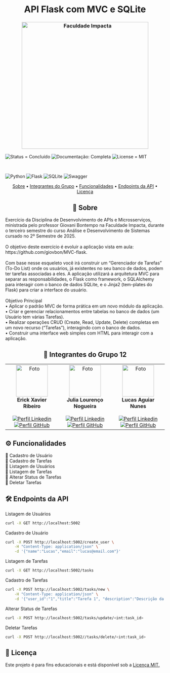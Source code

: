 <h1 align="center"; style="font-weight: bold;">API Flask com MVC e SQLite</h1>

<h3 align="center"><img  alt="Faculdade Impacta" width = "400px" src="https://www.impacta.edu.br/themes/wc_agenciar3/images/logo-new.png"></h3>

<p>
    <img src="https://img.shields.io/badge/Status-Concluído-brightgreen" alt="Status = Concluído">
    <img src="https://img.shields.io/badge/Documentação-Completa-brightgreen" alt="Documentação: Completa">
    <img src="https://img.shields.io/badge/License-MIT-blue" alt="License = MIT">
</p>

<br>

![Python](https://img.shields.io/badge/python-3670A0?style=for-the-badge&logo=python&logoColor=ffdd54)
![Flask](https://img.shields.io/badge/flask-%23000.svg?style=for-the-badge&logo=flask&logoColor=white)
![SQLite](https://img.shields.io/badge/sqlite-%2307405e.svg?style=for-the-badge&logo=sqlite&logoColor=white)
![Swagger](https://img.shields.io/badge/-Swagger-%23Clojure?style=for-the-badge&logo=swagger&logoColor=white)

<p align="center">
    <a href="#sobre">Sobre</a> • 
    <a href="#grupo">Integrantes do Grupo</a> •
    <a href="#how-it-works">Funcionalidades</a> •
    <a href="#endpoints">Endpoints da API</a> •
    <a href="#licença">Licença</a>
</p>

<h2 id="sobre" align="center">📖 Sobre</h2>
Exercício da Disciplina de Desenvolvimento de APIs e Microsserviços, ministrada pelo professor Giovani Bontempo na Faculdade Impacta, durante o terceiro semestre do curso Análise e Desenvolvimento de Sistemas cursado no 2º Semestre de 2025.
<br><br>
O objetivo deste exercício é evoluir a aplicação vista em aula: https://github.com/giovbon/MVC-flask.
<br><br>
Com base nesse esqueleto você irá construir um “Gerenciador de Tarefas” (To-Do List) onde os usuários, já existentes no seu banco de dados, podem ter tarefas associadas a eles. A aplicação utilizará a arquitetura MVC para separar as responsabilidades, o Flask como framework, o SQLAlchemy para interagir com o banco de dados SQLite, e o Jinja2 (tem-plates do Flask) para criar a interface do usuário.
<br><br>
Objetivo Principal
<br>
• Aplicar o padrão MVC de forma prática em um novo módulo da aplicação.<br>
• Criar e gerenciar relacionamentos entre tabelas no banco de dados (um Usuário tem
várias Tarefas).<br>
• Realizar operações CRUD (Create, Read, Update, Delete) completas em um novo recurso
(“Tarefas”), interagindo com o banco de dados.<br>
• Construir uma interface web simples com HTML para interagir com a aplicação.

<br>

<h2 id="grupo" align="center">👥 Integrantes do Grupo 12</h2>
<table align="center">
  <tr>
    <td align="center">
      <img src="https://github.com/ErickXr.png" width="100" alt="Foto"/><br>
      <b>Erick Xavier Ribeiro</b><br><br>
        <a href="https://www.linkedin.com/in/erick-xavier-0a0b572a9/" target="_blank"><img title="Conecte-se" src="https://img.shields.io/badge/LinkedIn-0077B5?style=for-the-badge&logo=linkedin&logoColor=white" alt="Perfil Linkedin"/></a>
        <a href="https://github.com/ErickXr" target="_blank"><img title="Siga-Me" src="https://img.shields.io/badge/GitHub-100000?style=for-the-badge&logo=github&logoColor=white" alt="Perfil GitHub"/></a>
    </td>
    <td align="center">
      <img src="https://github.com/Jloren051.png" width="100" alt="Foto"/><br>
      <b>Julia Lourenço Nogueira</b><br><br>
        <a href="https://www.linkedin.com/in/julia-louren%C3%A7o-8065082ba/" target="_blank"><img title="Conecte-se" src="https://img.shields.io/badge/LinkedIn-0077B5?style=for-the-badge&logo=linkedin&logoColor=white" alt="Perfil Linkedin"/></a>
      <a href="https://github.com/Jloren051" target="_blank"><img title="Siga-Me" src="https://img.shields.io/badge/GitHub-100000?style=for-the-badge&logo=github&logoColor=white" alt="Perfil GitHub"/></a>
    </td>
    <td align="center">
      <img src="https://github.com/LucasAguiarN.png" width="100"  alt="Foto"/><br>
      <b>Lucas Aguiar Nunes</b><br><br>
      <a href="https://www.linkedin.com/in/lucas-aguiar-nunes" target="_blank"><img title="Conecte-se" src="https://img.shields.io/badge/LinkedIn-0077B5?style=for-the-badge&logo=linkedin&logoColor=white" alt="Perfil Linkedin"/></a>
      <a href="https://github.com/LucasAguiarN" target="_blank"><img title="Siga-Me" src="https://img.shields.io/badge/GitHub-100000?style=for-the-badge&logo=github&logoColor=white" alt="Perfil GitHub"/></a>
    </td>
  </tr>
</table>

<h2 id="how-it-works">⚙️ Funcionalidades</h2>
🔹 Cadastro de Usuário
<br>🔹 Cadastro de Tarefas
<br>🔹 Listagem de Usuários
<br>🔹 Listagem de Tarefas
<br>🔹 Alterar Status de Tarefas
<br>🔹 Deletar Tarefas

<h2 id="endpoints">🛠️ Endpoints da API</h2>

Listagem de Usuários
```bash
curl -X GET http://localhost:5002
```
Cadastro de Usuário
```bash
curl -X POST http://localhost:5002/create_user \
    -H "Content-Type: application/json" \
    -d '{"name":"Lucas","email":"lucas@email.com"}'
```
Listagem de Tarefas
```bash
curl -X GET http://localhost:5002/tasks
```
Cadastro de Tarefas
```bash
curl -X POST http://localhost:5002/tasks/new \
    -H "Content-Type: application/json" \
    -d '{"user_id":"1","title":"Tarefa 1", "description":"Descrição da Tarefa"}'
```
Alterar Status de Tarefas
```bash
curl -X POST http://localhost:5002/tasks/update/<int:task_id>
```
Deletar Tarefas
```bash
curl -X POST http://localhost:5002//tasks/delete/<int:task_id>
```

<h2 id="licença">📜 Licença</h2>
Este projeto é para fins educacionais e está disponível sob a <a href="./LICENSE">Licença MIT.</a>
